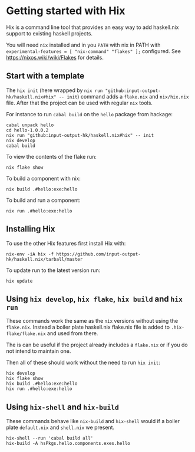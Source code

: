 # Getting started with Hix

Hix is a command line tool that provides an easy way to add haskell.nix
support to existing haskell projects.

You will need `nix` installed and in you `PATH` with nix in PATH with
`experimental-features = [ "nix-command" "flakes" ];` configured.
See https://nixos.wiki/wiki/Flakes for details.

## Start with a template

The `hix init` (here wrapped by
`nix run "github:input-output-hk/haskell.nix#hix" -- init`) command
adds a `flake.nix` and `nix/hix.nix` file.
After that the project can be used with regular `nix` tools.

For instance to run `cabal build` on the `hello` package from hackage:

```shell
cabal unpack hello
cd hello-1.0.0.2
nix run "github:input-output-hk/haskell.nix#hix" -- init
nix develop
cabal build
```

To view the contents of the flake run:

```shell
nix flake show
```

To build a component with nix:

```shell
nix build .#hello:exe:hello
```

To build and run a component:

```shell
nix run .#hello:exe:hello
```

## Installing Hix

To use the other Hix features first install Hix with:

```shell
nix-env -iA hix -f https://github.com/input-output-hk/haskell.nix/tarball/master
```

To update run to the latest version run:

```shell
hix update
```

## Using `hix develop`, `hix flake`, `hix build` and `hix run`

These commands work the same as the `nix` versions
without using the `flake.nix`.  Instead a boiler
plate haskell.nix flake.nix file is added to
`.hix-flake/flake.nix` and used from there.

The is can be useful if the project already includes a
`flake.nix` or if you do not intend to maintain one.


Then all of these should work without the need to
run `hix init`:

```shell
hix develop
hix flake show
hix build .#hello:exe:hello
hix run .#hello:exe:hello
```

## Using `hix-shell` and `hix-build`

These commands behave like `nix-build` and `hix-shell`
would if a boiler plate `default.nix` and `shell.nix`
we present.

```shell
hix-shell --run 'cabal build all'
hix-build -A hsPkgs.hello.components.exes.hello
```

